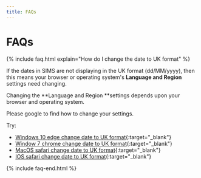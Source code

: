 ```yaml
---
title: FAQs
---
```


# FAQs

{% include faq.html explain="How do I change the date to UK format" %}

If the dates in SIMS are not displaying in the UK format (dd/MM/yyyy), then this means your browser or operating system's **Language and Region** settings need changing.

Changing the **Language and Region **settings depends upon your browser and operating system. 

Please google to find how to change your settings.

Try:

* [Windows 10 edge change date to UK format](http://www.google.co.uk/search?q=Windows+10+edge+change+date+to+UK+format){:target="_blank"}
* [Window 7 chrome change date to UK format](http://www.google.co.uk/search?q=Window+7+chrome+change+date+to+UK+format){:target="_blank"}
* [MacOS safari change date to UK format](http://www.google.co.uk/search?q=MacOS+safari+change+date+to+UK+format){:target="_blank"}
* [IOS safari change date to UK format](http://www.google.co.uk/search?q=IOS+safari+change+date+to+UK+format){:target="_blank"}

{% include faq-end.html  %}